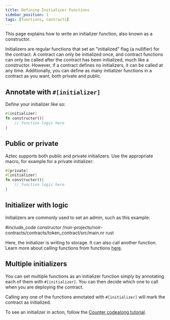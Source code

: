 ```yaml
---
title: Defining Initializer Functions
sidebar_position: 1
tags: [functions, contracts]
---
```


This page explains how to write an initializer function, also known as a constructor.

Initializers are regular functions that set an "initialized" flag (a nullifier) for the contract. A contract can only be initialized once, and contract functions can only be called after the contract has been initialized, much like a constructor. However, if a contract defines no initializers, it can be called at any time. Additionally, you can define as many initializer functions in a contract as you want, both private and public.

## Annotate with `#[initializer]`

Define your initializer like so:

```rust
#[initializer]
fn constructor(){
    // function logic here
}
```

## Public or private

Aztec supports both public and private initializers. Use the appropriate macro, for example for a private initializer:

```rust
#[private]
#[initializer]
fn constructor(){
    // function logic here
}
```

## Initializer with logic

Initializers are commonly used to set an admin, such as this example:

#include_code constructor /noir-projects/noir-contracts/contracts/token_contract/src/main.nr rust

Here, the initializer is writing to storage. It can also call another function. Learn more about calling functions from functions [here](./call_contracts.md).

## Multiple initializers

You can set multiple functions as an initializer function simply by annotating each of them with `#[initializer]`. You can then decide which one to call when you are deploying the contract.

Calling any one of the functions annotated with `#[initializer]` will mark the contract as initialized.

To see an initializer in action, follow the [Counter codealong tutorial](../../../tutorials/codealong/contract_tutorials/counter_contract.md).
